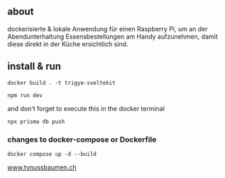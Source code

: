 ## about

dockerisierte & lokale Anwendung für einen Raspberry Pi, um an der Abendunterhaltung Essensbestellungen am Handy aufzunehmen, damit diese direkt in der Küche ersichtlich sind.

## install & run

```
docker build . -t trigye-sveltekit
```

```
npm run dev
```

and don't forget to execute this in the docker terminal

```
npx prisma db push
```

### changes to docker-compose or Dockerfile

```
docker compose up -d --build
```

www.tvnussbaumen.ch
